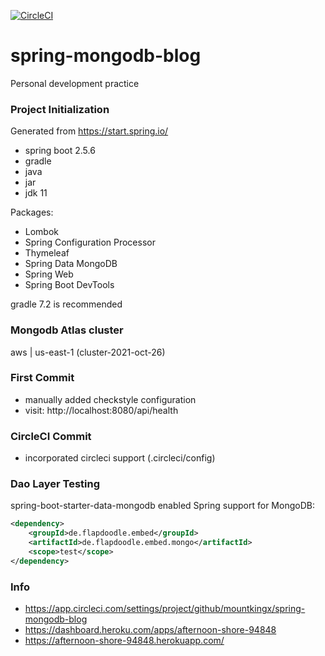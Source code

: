 [![CircleCI](https://circleci.com/gh/mountkingx/spring-mongodb-blog/tree/main.svg?style=svg)](https://circleci.com/gh/mountkingx/spring-mongodb-blog/tree/main)

# spring-mongodb-blog
Personal development practice

### Project Initialization

Generated from https://start.spring.io/
- spring boot 2.5.6
- gradle
- java
- jar
- jdk 11

Packages:
- Lombok
- Spring Configuration Processor
- Thymeleaf
- Spring Data MongoDB
- Spring Web
- Spring Boot DevTools


gradle 7.2 is recommended

### Mongodb Atlas cluster
aws | us-east-1 (cluster-2021-oct-26)

### First Commit
- manually added checkstyle configuration
- visit: http://localhost:8080/api/health

### CircleCI Commit
- incorporated circleci support (.circleci/config)

### Dao Layer Testing

spring-boot-starter-data-mongodb enabled Spring support for MongoDB:
```xml
<dependency>
    <groupId>de.flapdoodle.embed</groupId>
    <artifactId>de.flapdoodle.embed.mongo</artifactId>
    <scope>test</scope>
</dependency>
```

### Info
- https://app.circleci.com/settings/project/github/mountkingx/spring-mongodb-blog
- https://dashboard.heroku.com/apps/afternoon-shore-94848
- https://afternoon-shore-94848.herokuapp.com/
